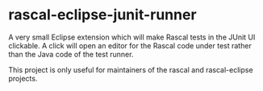# rascal-eclipse-junit-runner

A very small Eclipse extension which will make Rascal tests in the JUnit UI clickable. A click will open an editor for the Rascal code under test rather than the Java code of the test runner.

This project is only useful for  maintainers of the rascal and rascal-eclipse projects.
